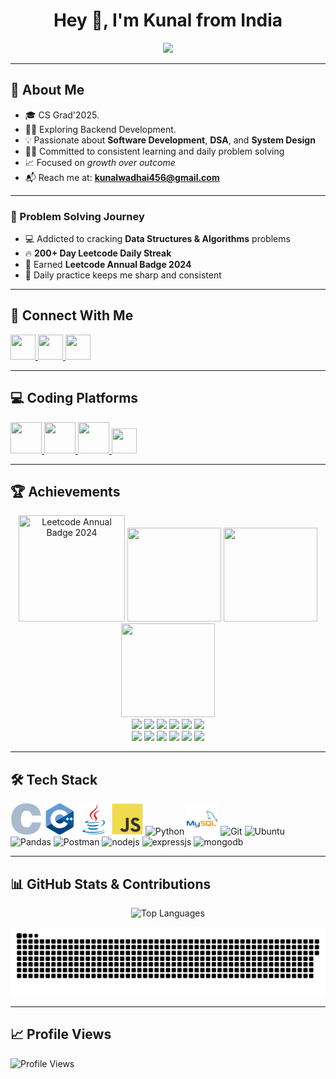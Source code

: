 <h1 align="center">Hey 👋, I'm Kunal from India</h1>

<p align="center">
  <a href="https://github.com/DenverCoder1/readme-typing-svg">
    <img src="https://readme-typing-svg.herokuapp.com?lines=Computer+Science+Student;Aspiring+Software+Engineer;DSA+%7C+Competitive+Programming+Enthusiast;Lifelong+Learner+%26+Problem+Solver;&center=true&width=500&height=50">
  </a>
</p>

---

<h2>🚀 About Me</h2>

- 🎓 CS Grad'2025.
- 👨‍💻 Exploring Backend Development.
- 💡 Passionate about **Software Development**, **DSA**, and **System Design**
- 👨‍💻 Committed to consistent learning and daily problem solving
- 📈 Focused on *growth over outcome*
- 📬 Reach me at: **kunalwadhai456@gmail.com**

---

### 🧠 Problem Solving Journey

- 💻 Addicted to cracking **Data Structures & Algorithms** problems
- 🔥 **200+ Day Leetcode Daily Streak**
- 🏅 Earned **Leetcode Annual Badge 2024**
- 🚀 Daily practice keeps me sharp and consistent

---

<h2>📌 Connect With Me</h2>

<p align="left">
  <a href="https://linkedin.com/in/kunal-wadhai" target="_blank">
    <img src="https://raw.githubusercontent.com/rahuldkjain/github-profile-readme-generator/master/src/images/icons/Social/linked-in-alt.svg" height="40" width="40" />
  </a>
  <a href="https://www.instagram.com/kunalwadhai11011/" target="_blank">
    <img src="https://raw.githubusercontent.com/rahuldkjain/github-profile-readme-generator/master/src/images/icons/Social/instagram.svg" height="40" width="40" />
  </a>
  <a href="https://twitter.com/AloneWarrior27" target="_blank">
    <img src="https://cdn.iconscout.com/icon/free/png-256/free-twitter-9420781-7651211.png" height="40" width="40" />
  </a>
</p>

---

## 💻 Coding Platforms

<p>
  <a href="https://www.leetcode.com/kunal_wadhai" target="_blank">
    <img src="https://raw.githubusercontent.com/rahuldkjain/github-profile-readme-generator/master/src/images/icons/Social/leet-code.svg" height="50" width="50" />
  </a>
  <a href="https://www.codechef.com/users/coder_kunal" target="_blank">
    <img src="https://cdn.jsdelivr.net/npm/simple-icons@3.1.0/icons/codechef.svg" height="50" width="50" />
  </a>
  <a href="https://www.hackerrank.com/kunal wadhai" target="_blank">
    <img src="https://raw.githubusercontent.com/rahuldkjain/github-profile-readme-generator/master/src/images/icons/Social/hackerrank.svg" height="50" width="50" />
  </a>
  <a href="https://auth.geeksforgeeks.org/user/kunalwadhai456" target="_blank">
    <img src="https://raw.githubusercontent.com/rahuldkjain/github-profile-readme-generator/master/src/images/icons/Social/geeks-for-geeks.svg" height="40" width="40" />
  </a>
</p>

---

## 🏆 Achievements

<div align="center">
  <img src="https://assets.leetcode.com/static_assets/marketing/2024.gif" width="170px" height="170px" title="Leetcode Annual Badge 2024" />
  <img src="https://assets.leetcode.com/static_assets/marketing/2024-50.gif" width="150px" height="150px" />
  <img src="https://assets.leetcode.com/static_assets/marketing/2023-100.gif" width="150px" height="150px" />
  <img src="https://assets.leetcode.com/static_assets/marketing/2024-200.gif" width="150px" height="150px" />
</div>

<div align="center">
  <img src="https://leetcode.com/static/images/badges/dcc-2023-8.png" width="70px" />
  <img src="https://leetcode.com/static/images/badges/dcc-2023-9.png" width="70px" />
  <img src="https://leetcode.com/static/images/badges/dcc-2023-10.png" width="70px" />
  <img src="https://leetcode.com/static/images/badges/dcc-2023-11.png" width="70px" />
  <img src="https://leetcode.com/static/images/badges/dcc-2023-12.png" width="70px" />
  <img src="https://leetcode.com/static/images/badges/dcc-2024-1.png" width="70px" />
</div>

<div align="center">
  <img src="https://leetcode.com/static/images/badges/dcc-2024-2.png" width="70px" />
  <img src="https://leetcode.com/static/images/badges/dcc-2024-3.png" width="70px" />
  <img src="https://leetcode.com/static/images/badges/dcc-2024-4.png" width="70px" />
  <img src="https://leetcode.com/static/images/badges/dcc-2024-5.png" width="70px" />
  <img src="https://leetcode.com/static/images/badges/dcc-2024-6.png" width="70px" />
  <img src="https://leetcode.com/static/images/badges/dcc-2024-7.png" width="70px" />
</div>

---

## 🛠️ Tech Stack

<p align="left">
  <img src="https://raw.githubusercontent.com/devicons/devicon/master/icons/c/c-original.svg" alt="C" width="50" height="50"/>
  <img src="https://raw.githubusercontent.com/devicons/devicon/master/icons/cplusplus/cplusplus-original.svg" alt="C++" width="50" height="50"/>
  <img src="https://raw.githubusercontent.com/devicons/devicon/master/icons/java/java-original.svg" alt="Java" width="50" height="50"/>
  <img src="https://raw.githubusercontent.com/devicons/devicon/master/icons/javascript/javascript-original.svg" alt="JavaScript" width="50" height="50"/>
  <img src="https://img.icons8.com/color/96/000000/python--v1.png" alt="Python" width="50" height="50"/>
  <img src="https://raw.githubusercontent.com/devicons/devicon/master/icons/mysql/mysql-original-wordmark.svg" alt="MySQL" width="50" height="50"/>
  <img src="https://www.vectorlogo.zone/logos/git-scm/git-scm-icon.svg" alt="Git" width="50" height="50"/>
  <img src="https://cdn.iconscout.com/icon/free/png-512/free-ubuntu-logo-icon-202420.png" alt="Ubuntu" width="50" height="50"/>
  <img src="https://pandas.pydata.org/static/img/pandas.svg" alt="Pandas" width="120" height="70"/>
  <img src="https://cdn.iconscout.com/icon/free/png-512/free-postman-3521648-2945092.png" alt="Postman" width="60" height="50"/>

  <img src="https://cdn.iconscout.com/icon/free/png-512/free-nodejs-icon-svg-png-download-226035.png?f=webp&w=512" alt="nodejs" width="60" height="50"/>
  <img src="https://cdn.iconscout.com/icon/premium/png-512-thumb/express-js-icon-svg-png-download-9200748.png?f=webp&w=512" alt="expressjs" width="60" height="50"/>
  <img src="https://cdn.iconscout.com/icon/free/png-512/free-mongodb-icon-svg-png-download-1175140.png?f=webp&w=512" alt="mongodb" width="60" height="50"/>
</p>

---

## 📊 GitHub Stats & Contributions

<p align="center">
  <img src="https://github-readme-stats.vercel.app/api/top-langs?username=KunalWadhai&show_icons=true&locale=en&layout=compact" alt="Top Languages"/>
</p>

<p align="center">
  <img src="https://github.com/killshotxd/svgIcons/blob/main/github-contribution-grid-snake.svg" alt="Contribution Snake Animation">
</p>

---

## 📈 Profile Views

<p align="left">
  <img src="https://komarev.com/ghpvc/?username=KunalWadhai&label=Profile%20views&color=0e75b6&style=flat" alt="Profile Views" />
</p>
